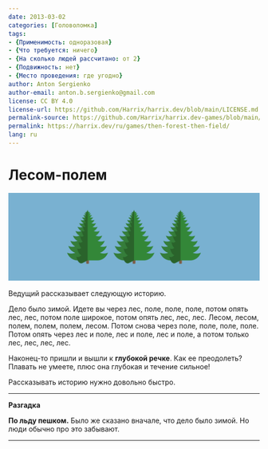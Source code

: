 ```yaml
---
date: 2013-03-02
categories: [Головоломка]
tags:
- {Применимость: одноразовая}
- {Что требуется: ничего}
- {На сколько людей рассчитано: от 2}
- {Подвижность: нет}
- {Место проведения: где угодно}
author: Anton Sergienko
author-email: anton.b.sergienko@gmail.com
license: CC BY 4.0
license-url: https://github.com/Harrix/harrix.dev/blob/main/LICENSE.md
permalink-source: https://github.com/Harrix/harrix.dev-games/blob/main/then-forest-then-field/then-forest-then-field.md
permalink: https://harrix.dev/ru/games/then-forest-then-field/
lang: ru
---
```


# Лесом-полем

![Featured image](featured-image.svg)

Ведущий рассказывает следующую историю.

Дело было зимой. Идете вы через лес, поле, поле, поле, потом опять лес, лес, потом поле широкое, потом опять лес, лес, лес. Лесом, лесом, полем, полем, полем, лесом. Потом снова через поле, поле, поле, поле. Потом опять через лес и поле, лес и поле, лес и поле, а потом только лес, лес, лес, лес.

Наконец-то пришли и вышли к **глубокой речке**. Как ее преодолеть? Плавать не умеете, плюс она глубокая и течение сильное!

Рассказывать историю нужно довольно быстро.

---

**Разгадка** <!-- !details -->

**По льду пешком.** Было же сказано вначале, что дело было зимой. Но люди обычно про это забывают.

---
